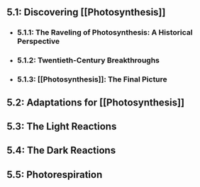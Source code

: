 ## 5.1: Discovering [[Photosynthesis]]
- ### 5.1.1: The Raveling of Photosynthesis: A Historical Perspective
- ### 5.1.2: Twentieth-Century Breakthroughs
- ### 5.1.3: [[Photosynthesis]]: The Final Picture

## 5.2: Adaptations for [[Photosynthesis]]

## 5.3: The Light Reactions

## 5.4: The Dark Reactions

## 5.5: Photorespiration